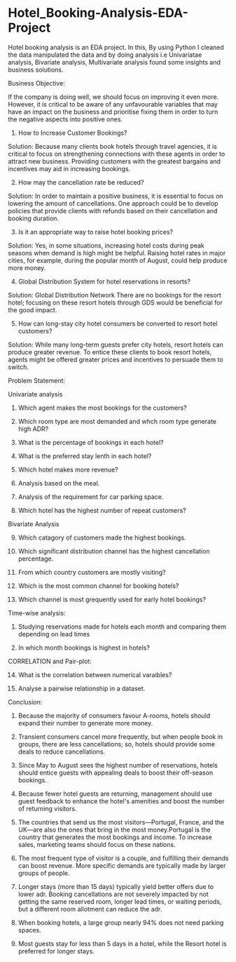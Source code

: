 # Hotel_Booking-Analysis-EDA-Project
Hotel booking analysis is an EDA project. In this, By using Python I cleaned the data manipulated the data and by doing analysis i.e Univariatae analysis, Bivariate analysis, Multivariate analysis found some insights and business solutions.

Business Objective: 

If the company is doing well, we should focus on improving it even more. However, it is critical to be aware of any unfavourable variables that may have an impact on the business and prioritise fixing them in order to turn the negative aspects into positive ones.

1) How to Increase Customer Bookings?
   
Solution:
 Because many clients book hotels through travel agencies, it is critical to focus on strengthening connections with these agents in order to attract new business. Providing customers with the greatest bargains and incentives may aid in increasing bookings.

2) How may the cancellation rate be reduced?
   
Solution: In order to maintain a positive business, it is essential to focus on lowering the amount of cancellations. One approach could be to develop policies that provide clients with refunds based on their cancellation and booking duration.

3) Is it an appropriate way to raise hotel booking prices?
   
Solution: Yes, in some situations, increasing hotel costs during peak seasons when demand is high might be helpful. Raising hotel rates in major cities, for example, during the popular month of August, could help produce more money.

4) Global Distribution System for hotel reservations in resorts?

Solution: Global Distribution Network There are no bookings for the resort hotel; focusing on these resort hotels through GDS would be beneficial for the good impact.

5) How can long-stay city hotel consumers be converted to resort hotel customers?
   
Solution: While many long-term guests prefer city hotels, resort hotels can produce greater revenue. To entice these clients to book resort hotels, agents might be offered greater prices and incentives to persuade them to switch.

Problem Statement:

Univariate analysis

1) Which agent makes the most bookings for the customers?

2) Which room type are most demanded and whch room type generate high ADR?

3) What is the percentage of bookings in each hotel?

4) What is the preferred stay lenth in each hotel?

5) Which hotel makes more revenue?

6) Analysis based on the meal.

7) Analysis of the requirement for car parking space.

8) Which hotel has the highest number of repeat customers?

Bivariate Analysis

9) Which catagory of customers made the highest bookings.

10) Which significant distribution channel has the highest cancellation percentage.

11) From which country customers are mostly visiting?

12) Which is the most common channel for booking hotels?

13) Which channel is most grequently used for early hotel bookings?

Time-wise analysis:

1) Studying reservations made for hotels each month and comparing them depending on lead times

2) In which month bookings is highest in hotels?

CORRELATION and Pair-plot:

14) What is the correlation between numerical varaibles?

15) Analyse a pairwise relationship in a dataset.

Conclusion:
1) Because the majority of consumers favour A-rooms, hotels should expand their number to generate more money.

2) Transient consumers cancel more frequently, but when people book in groups, there are less cancellations; so, hotels should provide some deals to reduce cancellations.

3) Since May to August sees the highest number of reservations, hotels should entice guests with appealing deals to boost their off-season bookings.
   
4) Because fewer hotel guests are returning, management should use guest feedback to enhance the hotel's amenities and boost the number of returning visitors.
   
5) The countries that send us the most visitors—Portugal, France, and the UK—are also the ones that bring in the most money.Portugal is the country that generates the most bookings and income. To increase sales, marketing teams should focus on these nations.

6) The most frequent type of visitor is a couple, and fulfilling their demands can boost revenue. More specific demands are typically made by larger groups of people.

7) Longer stays (more than 15 days) typically yield better offers due to lower adr. Booking cancellations are not severely impacted by not getting the same reserved room, longer lead times, or waiting periods, but a different room allotment can reduce the adr.
   
8) When booking hotels, a large group nearly 94% does not need parking spaces.
    
9) Most guests stay for less than 5 days in a hotel, while the Resort hotel is preferred for longer stays.
